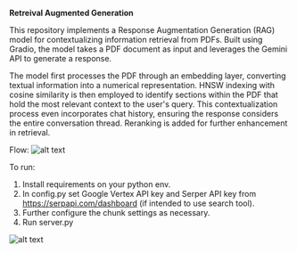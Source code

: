 **Retreival Augmented Generation**

This repository implements a Response Augmentation Generation (RAG) model for contextualizing information retrieval from PDFs. Built using Gradio, the model takes a PDF document as input and leverages the Gemini API to generate a response.

The model first processes the PDF through an embedding layer, converting textual information into a numerical representation. HNSW indexing with cosine similarity is then employed to identify sections within the PDF that hold the most relevant context to the user's query. This contextualization process even incorporates chat history, ensuring the response considers the entire conversation thread. Reranking is added for further enhancement in retrieval. 

Flow: 
![alt text](https://github.com/harinaralasetty/Retrieval_Augmented_Generation/blob/main/Flowchart.png)

To run: 
1. Install requirements on your python env.
2. In config.py set Google Vertex API key and Serper API key from https://serpapi.com/dashboard (if intended to use search tool).
3. Further configure the chunk settings as necessary. 
4. Run server.py

![alt text](https://github.com/harinaralasetty/Retrieval_Augmented_Generation/blob/main/Screenshot.png)
